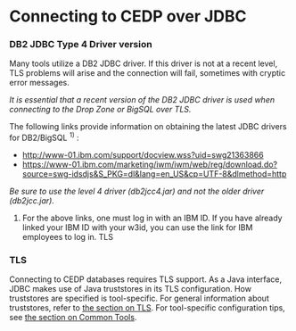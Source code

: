 # Connecting to CEDP over JDBC

### DB2 JDBC Type 4 Driver version

Many tools utilize a DB2 JDBC driver. If this driver is not at a recent level, TLS problems will arise and the connection will fail, sometimes with cryptic error messages.

*It is essential that a recent version of the DB2 JDBC driver is used when connecting to the Drop Zone or BigSQL over TLS.*

The following links provide information on obtaining the latest JDBC drivers for DB2/BigSQL <sup>1)</sup> :

- http://www-01.ibm.com/support/docview.wss?uid=swg21363866
- https://www-01.ibm.com/marketing/iwm/iwm/web/reg/download.do?source=swg-idsdjs&S_PKG=dl&lang=en_US&cp=UTF-8&dlmethod=http


*Be sure to use the level 4 driver (db2jcc4.jar) and not the older driver (db2jcc.jar).*


1) For the above links, one must log in with an IBM ID. If you have already linked your IBM ID with your w3id, you can use the link for IBM employees to log in.
TLS

### TLS
Connecting to CEDP databases requires TLS support. As a Java interface, JDBC makes use of Java truststores in its TLS configuration. How truststores are specified is tool-specific. For general information about truststores, refer to [the section on TLS](TLS.md). For tool-specific configuration tips, see [the section on Common Tools](CommonTools.md).


